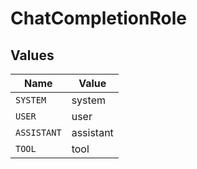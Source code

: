 # ChatCompletionRole


## Values

| Name        | Value       |
| ----------- | ----------- |
| `SYSTEM`    | system      |
| `USER`      | user        |
| `ASSISTANT` | assistant   |
| `TOOL`      | tool        |